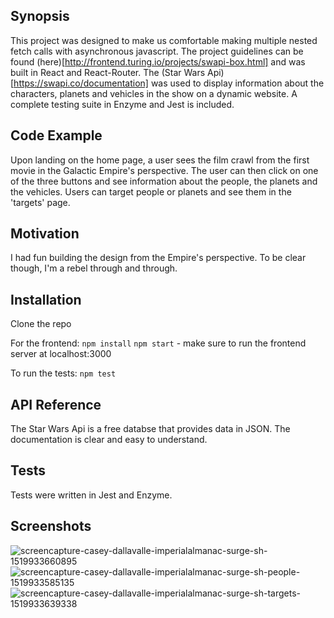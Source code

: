 ## Synopsis

This project was designed to make us comfortable making multiple nested fetch calls with asynchronous javascript. The project guidelines can be found (here)[http://frontend.turing.io/projects/swapi-box.html] and was built in React and React-Router. The (Star Wars Api)[https://swapi.co/documentation] was used to display information about the characters, planets and vehicles in the show on a dynamic website. A complete testing suite in Enzyme and Jest is included.

## Code Example

Upon landing on the home page, a user sees the film crawl from the first movie in the Galactic Empire's perspective. The user can then click on one of the three buttons and see information about the people, the planets and the vehicles. Users can target people or planets and see them in the 'targets' page.

## Motivation

I had fun building the design from the Empire's perspective. To be clear though, I'm a rebel through and through.

## Installation

Clone the repo

For the frontend: ```npm install``` ```npm start``` - make sure to run the frontend server at localhost:3000

To run the tests: ```npm test```

## API Reference

The Star Wars Api is a free databse that provides data in JSON. The documentation is clear and easy to understand.

## Tests

Tests were written in Jest and Enzyme.

## Screenshots
![screencapture-casey-dallavalle-imperialalmanac-surge-sh-1519933660895](https://user-images.githubusercontent.com/28467245/36866178-d2921210-1d4e-11e8-9e6b-b1504c286580.png)
![screencapture-casey-dallavalle-imperialalmanac-surge-sh-people-1519933585135](https://user-images.githubusercontent.com/28467245/36866119-a478ee6c-1d4e-11e8-939f-7345c161db20.png)
![screencapture-casey-dallavalle-imperialalmanac-surge-sh-targets-1519933639338](https://user-images.githubusercontent.com/28467245/36866167-c777143e-1d4e-11e8-8789-3cf172437eb6.png)

